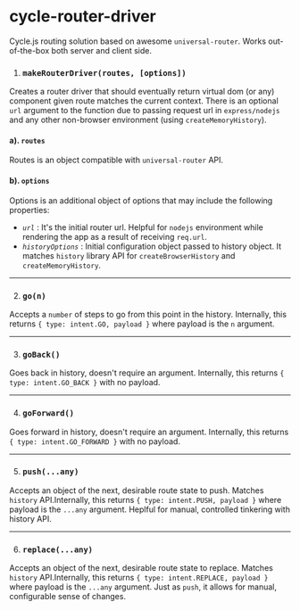 # cycle-router-driver

Cycle.js routing solution based on awesome `universal-router`. Works out-of-the-box both server and client side.

1. ### `makeRouterDriver(routes, [options])`

Creates a router driver that should eventually return virtual dom (or any) component given route matches the current context. There is an optional `url` argument to the function due to passing request url in `express/nodejs` and any other non-browser environment (using `createMemoryHistory`).


 #### a). `routes`

Routes is an object compatible with `universal-router` API.


#### b).  `options`

Options is an additional object of options that may include the following properties:

- *`url`* : It's the initial router url. Helpful for `nodejs` environment while rendering the app as a result of receiving `req.url`.
- *`historyOptions`* : Initial configuration object passed to history object. It matches `history` library API for `createBrowserHistory` and `createMemoryHistory`.

***

2. ### `go(n)`

Accepts a `number` of steps to go from this point in the history. Internally, this returns `{ type: intent.GO, payload }` where payload is the `n` argument.

***

3. ### `goBack()`

Goes back in history, doesn't require an argument. Internally, this returns `{ type: intent.GO_BACK }` with no payload.

***

4. ### `goForward()`

Goes forward in history, doesn't require an argument. Internally, this returns `{ type: intent.GO_FORWARD }` with no payload.

***

5. ### `push(...any)`

Accepts an object of the next, desirable route state to push. Matches `history` API.Internally, this returns `{ type: intent.PUSH, payload }` where payload is the `...any` argument. Heplful for manual, controlled tinkering with history API.

***

6. ### `replace(...any)`

Accepts an object of the next, desirable route state to replace. Matches `history` API.Internally, this returns `{ type: intent.REPLACE, payload }` where payload is the `...any` argument. Just as `push`, it allows for manual, configurable sense of changes.



